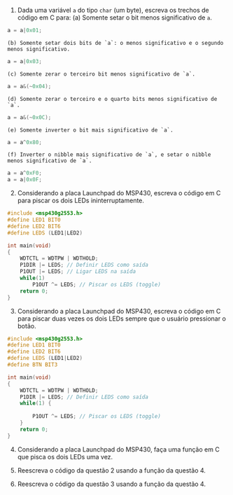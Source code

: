 1. Dada uma variável `a` do tipo `char` (um byte), escreva os trechos de código em C para:
	(a) Somente setar o bit menos significativo de `a`.
```C
a = a|0x01;
```
	(b) Somente setar dois bits de `a`: o menos significativo e o segundo menos significativo.
```C
a = a|0x03;
```
	(c) Somente zerar o terceiro bit menos significativo de `a`.
```C
a = a&(~0x04);
```
	(d) Somente zerar o terceiro e o quarto bits menos significativo de `a`.
```C
a = a&(~0x0C);
```
	(e) Somente inverter o bit mais significativo de `a`.
```C
a = a^0x80;
```
	(f) Inverter o nibble mais significativo de `a`, e setar o nibble menos significativo de `a`.
```C
a = a^0xF0;
a = a|0x0F;
```

2. Considerando a placa Launchpad do MSP430, escreva o código em C para piscar os dois LEDs ininterruptamente.
```C
#include <msp430g2553.h>
#define LED1 BIT0
#define LED2 BIT6
#define LEDS (LED1|LED2)

int main(void)
{
	WDTCTL = WDTPW | WDTHOLD;
	P1DIR |= LEDS; // Definir LEDS como saída
	P1OUT |= LEDS; // Ligar LEDS na saída
	while(1)
		P1OUT ^= LEDS; // Piscar os LEDS (toggle)
	return 0;
}
```

3. Considerando a placa Launchpad do MSP430, escreva o código em C para piscar duas vezes os dois LEDs sempre que o usuário pressionar o botão.
```C
#include <msp430g2553.h>
#define LED1 BIT0
#define LED2 BIT6
#define LEDS (LED1|LED2)
#define BTN BIT3

int main(void)
{
	WDTCTL = WDTPW | WDTHOLD;
	P1DIR |= LEDS; // Definir LEDS como saída
	while(1) {
		
		P1OUT ^= LEDS; // Piscar os LEDS (toggle)
	}
	return 0;
}
```

4. Considerando a placa Launchpad do MSP430, faça uma função em C que pisca os dois LEDs uma vez.

5. Reescreva o código da questão 2 usando a função da questão 4.

6. Reescreva o código da questão 3 usando a função da questão 4.
